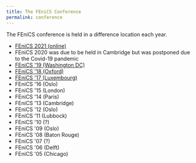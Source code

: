 ```yaml
---
title: The FEniCS Conference
permalink: conference
---
```

The FEniCS conference is held in a difference location each year.

- [FEniCS 2021 (online)](/conference/2021.md)
- FEniCS 2020 was due to be held in Cambridge but was postponed due to the Covid-19 pandemic
- [FEniCS '19 (Washington DC)](/conference/2019.md)
- [FEniCS '18 (Oxford)](/conference/2018.md)
- [FEniCS '17 (Luxembourg)](/conference/2017.md)
- FEniCS '16 (Oslo)
- FEniCS '15 (London)
- FEniCS '14 (Paris)
- FEniCS '13 (Cambridge)
- FEniCS '12 (Oslo)
- FEniCS '11 (Lubbock)
- FEniCS '10 (?)
- FEniCS '09 (Oslo)
- FEniCS '08 (Baton Rouge)
- FEniCS '07 (?)
- FEniCS '06 (Delft)
- FEniCS '05 (Chicago)
